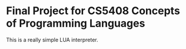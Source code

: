 # Final Project for CS5408 Concepts of Programming Languages

This is a really simple LUA interpreter.
